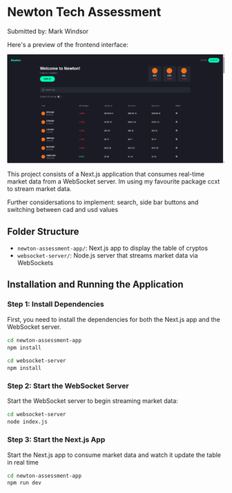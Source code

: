 # Newton Tech Assessment

Submitted by: Mark Windsor

Here's a preview of the frontend interface:

![Frontend Preview](frontend.png)

This project consists of a Next.js application that consumes real-time market data from a WebSocket server. Im using my favourite package ccxt to stream market data.

Further considersations to implement: search, side bar buttons and switching between cad and usd values

## Folder Structure

- `newton-assessment-app/`: Next.js app to display the table of cryptos
- `websocket-server/`: Node.js server that streams market data via WebSockets


## Installation and Running the Application

### Step 1: Install Dependencies

First, you need to install the dependencies for both the Next.js app and the WebSocket server.

```bash
cd newton-assessment-app
npm install
```

```bash
cd websocket-server
npm install
```

### Step 2: Start the WebSocket Server

Start the WebSocket server to begin streaming market data:

```bash
cd websocket-server
node index.js
```

### Step 3: Start the Next.js App

Start the Next.js app to consume market data and watch it update the table in real time

```bash
cd newton-assessment-app
npm run dev
```
